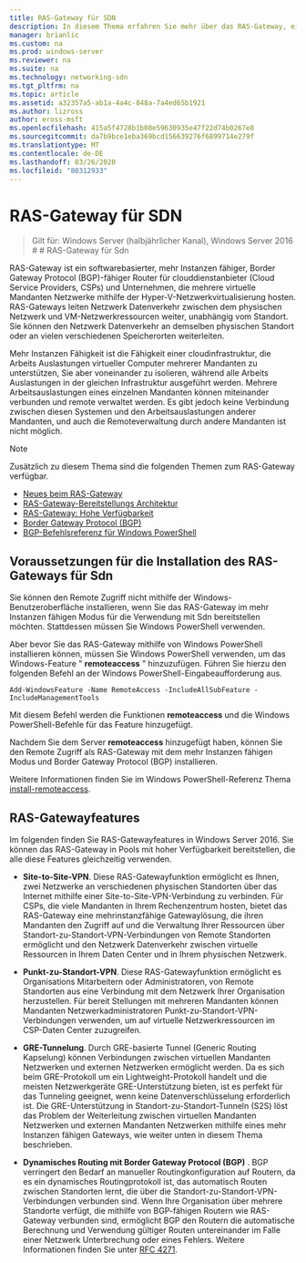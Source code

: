 ```yaml
---
title: RAS-Gateway für SDN
description: In diesem Thema erfahren Sie mehr über das RAS-Gateway, ein softwarebasierter, mehr Instanzen fähiger Border Gateway Protocol (BGP)-fähiger Router in Windows Server 2016.
manager: brianlic
ms.custom: na
ms.prod: windows-server
ms.reviewer: na
ms.suite: na
ms.technology: networking-sdn
ms.tgt_pltfrm: na
ms.topic: article
ms.assetid: a32357a5-ab1a-4a4c-848a-7a4ed65b1921
ms.author: lizross
author: eross-msft
ms.openlocfilehash: 415a5f4728b1b08e59630935e47f22d74b0267e8
ms.sourcegitcommit: da7b9bce1eba369bcd156639276f6899714e279f
ms.translationtype: MT
ms.contentlocale: de-DE
ms.lasthandoff: 03/26/2020
ms.locfileid: "80312933"
---
```

# <a name="ras-gateway-for-sdn"></a>RAS-Gateway für SDN

>Gilt für: Windows Server (halbjährlicher Kanal), Windows Server 2016 # # RAS-Gateway für Sdn  


RAS-Gateway ist ein softwarebasierter, mehr Instanzen fähiger, Border Gateway Protocol (BGP)-fähiger Router für clouddienstanbieter (Cloud Service Providers, CSPs) und Unternehmen, die mehrere virtuelle Mandanten Netzwerke mithilfe der Hyper-V-Netzwerkvirtualisierung hosten. RAS-Gateways leiten Netzwerk Datenverkehr zwischen dem physischen Netzwerk und VM-Netzwerkressourcen weiter, unabhängig vom Standort. Sie können den Netzwerk Datenverkehr an demselben physischen Standort oder an vielen verschiedenen Speicherorten weiterleiten.   

Mehr Instanzen Fähigkeit ist die Fähigkeit einer cloudinfrastruktur, die Arbeits Auslastungen virtueller Computer mehrerer Mandanten zu unterstützen, Sie aber voneinander zu isolieren, während alle Arbeits Auslastungen in der gleichen Infrastruktur ausgeführt werden. Mehrere Arbeitsauslastungen eines einzelnen Mandanten können miteinander verbunden und remote verwaltet werden. Es gibt jedoch keine Verbindung zwischen diesen Systemen und den Arbeitsauslastungen anderer Mandanten, und auch die Remoteverwaltung durch andere Mandanten ist nicht möglich.

  
> [!NOTE]  
> Zusätzlich zu diesem Thema sind die folgenden Themen zum RAS-Gateway verfügbar.  
>   
> -   [Neues beim RAS-Gateway](../../../sdn/technologies/network-function-virtualization/What-s-New-in-RAS-Gateway.md)  
> -   [RAS-Gateway-Bereitstellungs Architektur](../../../sdn/technologies/network-function-virtualization/RAS-Gateway-Deployment-Architecture.md)  
> -   [RAS-Gateway: Hohe Verfügbarkeit](../../../sdn/technologies/network-function-virtualization/RAS-Gateway-High-Availability.md)  
> -   [Border Gateway Protocol &#40;BGP&#41;](../../../../remote/remote-access/bgp/Border-Gateway-Protocol-BGP.md)  
> -   [BGP-Befehlsreferenz für Windows PowerShell](../../../../remote/remote-access/bgp/BGP-Windows-PowerShell-Command-Reference.md)  
  
    
## <a name="prerequisites-for-installing-ras-gateway-for-sdn"></a>Voraussetzungen für die Installation des RAS-Gateways für Sdn  
Sie können den Remote Zugriff nicht mithilfe der Windows-Benutzeroberfläche installieren, wenn Sie das RAS-Gateway im mehr Instanzen fähigen Modus für die Verwendung mit Sdn bereitstellen möchten. Stattdessen müssen Sie Windows PowerShell verwenden.  
  
Aber bevor Sie das RAS-Gateway mithilfe von Windows PowerShell installieren können, müssen Sie Windows PowerShell verwenden, um das Windows-Feature " **remoteaccess** " hinzuzufügen. Führen Sie hierzu den folgenden Befehl an der Windows PowerShell-Eingabeaufforderung aus.  
  
`Add-WindowsFeature -Name RemoteAccess -IncludeAllSubFeature -IncludeManagementTools`  
  
Mit diesem Befehl werden die Funktionen **remoteaccess** und die Windows PowerShell-Befehle für das Feature hinzugefügt.  
  
Nachdem Sie dem Server **remoteaccess** hinzugefügt haben, können Sie den Remote Zugriff als RAS-Gateway mit dem mehr Instanzen fähigen Modus und Border Gateway Protocol (BGP) installieren.  
  
Weitere Informationen finden Sie im Windows PowerShell-Referenz Thema [install-remoteaccess](https://technet.microsoft.com/library/hh918408.aspx).  
  
## <a name="ras-gateway-features"></a>RAS-Gatewayfeatures  
Im folgenden finden Sie RAS-Gatewayfeatures in Windows Server 2016. Sie können das RAS-Gateway in Pools mit hoher Verfügbarkeit bereitstellen, die alle diese Features gleichzeitig verwenden.  
  
-   **Site-to-Site-VPN**. Diese RAS-Gatewayfunktion ermöglicht es Ihnen, zwei Netzwerke an verschiedenen physischen Standorten über das Internet mithilfe einer Site-to-Site-VPN-Verbindung zu verbinden. Für CSPs, die viele Mandanten in Ihrem Rechenzentrum hosten, bietet das RAS-Gateway eine mehrinstanzfähige Gatewaylösung, die ihren Mandanten den Zugriff auf und die Verwaltung Ihrer Ressourcen über Standort-zu-Standort-VPN-Verbindungen von Remote Standorten ermöglicht und den Netzwerk Datenverkehr zwischen virtuelle Ressourcen in Ihrem Daten Center und in Ihrem physischen Netzwerk.  
  
-   **Punkt-zu-Standort-VPN**. Diese RAS-Gatewayfunktion ermöglicht es Organisations Mitarbeitern oder Administratoren, von Remote Standorten aus eine Verbindung mit dem Netzwerk Ihrer Organisation herzustellen.  Für bereit Stellungen mit mehreren Mandanten können Mandanten Netzwerkadministratoren Punkt-zu-Standort-VPN-Verbindungen verwenden, um auf virtuelle Netzwerkressourcen im CSP-Daten Center zuzugreifen.  
  
-   **GRE-Tunnelung**. Durch GRE-basierte Tunnel (Generic Routing Kapselung) können Verbindungen zwischen virtuellen Mandanten Netzwerken und externen Netzwerken ermöglicht werden. Da es sich beim GRE-Protokoll um ein Lightweight-Protokoll handelt und die meisten Netzwerkgeräte GRE-Unterstützung bieten, ist es perfekt für das Tunneling geeignet, wenn keine Datenverschlüsselung erforderlich ist. Die GRE-Unterstützung in Standort-zu-Standort-Tunneln (S2S) löst das Problem der Weiterleitung zwischen virtuellen Mandanten Netzwerken und externen Mandanten Netzwerken mithilfe eines mehr Instanzen fähigen Gateways, wie weiter unten in diesem Thema beschrieben.  
  
-   **Dynamisches Routing mit Border Gateway Protocol (BGP)** . BGP verringert den Bedarf an manueller Routingkonfiguration auf Routern, da es ein dynamisches Routingprotokoll ist, das automatisch Routen zwischen Standorten lernt, die über die Standort-zu-Standort-VPN-Verbindungen verbunden sind. Wenn Ihre Organisation über mehrere Standorte verfügt, die mithilfe von BGP-fähigen Routern wie RAS-Gateway verbunden sind, ermöglicht BGP den Routern die automatische Berechnung und Verwendung gültiger Routen untereinander im Falle einer Netzwerk Unterbrechung oder eines Fehlers. Weitere Informationen finden Sie unter [RFC 4271](https://tools.ietf.org/html/rfc4271).  
  

  


